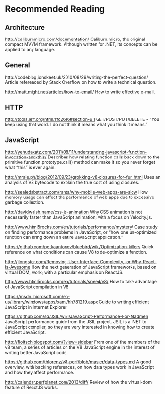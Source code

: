 # Recommended Reading

## Architecture
http://caliburnmicro.com/documentation/
Caliburn.micro; the original compact MVVM framework. Although written for .NET, its concepts can be applied to any language.

## General
http://codeblog.jonskeet.uk/2010/08/29/writing-the-perfect-question/
Article referenced by Stack Overflow on how to write a technical question.

http://matt.might.net/articles/how-to-email/
How to write effective e-mail.

## HTTP
http://tools.ietf.org/html/rfc2616#section-9.1
GET/POST/PUT/DELETE - “You keep using that word. I do not think it means what you think it means.”

## JavaScript
http://yehudakatz.com/2011/08/11/understanding-javascript-function-invocation-and-this/
Describes how relating function calls back down to the primitive function.prototype.call() method can make it so you never forget what “this” is ever again.

http://mrale.ph/blog/2012/09/23/grokking-v8-closures-for-fun.html
Uses an analysis of V8 bytecode to explain the true cost of using closures.

http://sealedabstract.com/rants/why-mobile-web-apps-are-slow
How memory usage can affect the performance of web apps due to excessive garbage collection.

http://davidwalsh.name/css-js-animation
Why CSS animation is not necessarily faster than JavaScript animation; with a focus on Velocity.js.

http://www.html5rocks.com/en/tutorials/performance/mystery/
Case study on finding performance problems in JavaScript, or “how one un-optimized function can bring down an entire JavaScript application.”

https://github.com/petkaantonov/bluebird/wiki/Optimization-killers
Quick reference on what conditions can cause V8 to de-optimize a function.

http://jlongster.com/Removing-User-Interface-Complexity,-or-Why-React-is-Awesome
How the next generation of JavaScript frameworks, based on virtual DOM, work; with a particular emphasis on ReactJS.

http://www.html5rocks.com/en/tutorials/speed/v8/
How to take advantage of JavaScript compilation in V8

https://msdn.microsoft.com/en-us/library/windows/apps/xaml/hh781219.aspx
Guide to writing efficient JavaScript in Internet Explorer

https://github.com/sq/JSIL/wiki/JavaScript-Performance-For-Madmen
JavaScript performance guide from the JSIL project. JSIL is a .NET to JavaScript compiler, so they are very interested in knowing how to create efficient JavaScript.

http://floitsch.blogspot.com/?view=sidebar
From one of the members of the v8 team, a series of articles on the V8 JavaScript engine in the interest of writing better JavaScript code.

https://github.com/thlorenz/v8-perf/blob/master/data-types.md
A good overview, with backing references, on how data types work in JavaScript and how they affect performance.

http://calendar.perfplanet.com/2013/diff/
Review of how the virtual-dom feature of ReactJS works.
